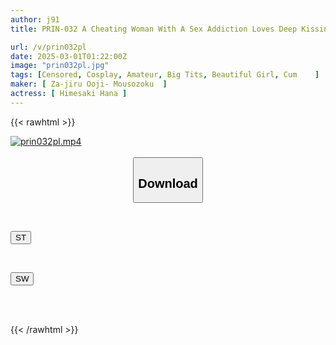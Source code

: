 ```yaml
---
author: j91
title: PRIN-032 A Cheating Woman With A Sex Addiction Loves Deep Kissing And Pre-cum! A Gorgeous Double Feature Of A Gravure Idol-level Busty Beauty And A Female College Student Cosplayer In A Doujin AV! [I-cup Busty] [Lady] [Anime Voice] [Glans-teasing Blowjob] [Piercing Deep In The Vagina] [Endless Small-time Orgasm] [Unruly Pussy] [Drinking Saliva And Semen]

url: /v/prin032pl
date: 2025-03-01T01:22:00Z
image: "prin032pl.jpg"
tags: [Censored, Cosplay, Amateur, Big Tits, Beautiful Girl, Cum	]
maker: [ Za-jiru Ooji- Mousozoku  ]
actress: [ Himesaki Hana ]
---
```



{{< rawhtml >}}

<div class="video" data-videoid="ZbmJVrG24McqLe8">
    <a href="javascript:;">
        <img src="/v/prin032pl/prin032pl.jpg" width="WIDTH" height="HEIGHT" alt="prin032pl.mp4" loading="lazy">
    </a>
</div>

<script type="text/javascript" src="https://j91.asia/asset/on-demand-st.js"></script>

<br>
  <link rel="stylesheet" href="https://j91.asia/asset/bs5.css">
  
  <center>
  <button class="btn btn-primary" type="button" data-bs-toggle="collapse" data-bs-target=".multi-collapse" aria-expanded="false" aria-controls="multiCollapseExample1 multiCollapseExample2"><h2>Download</h2></button></center>
</p>
<div class="row">
  <div class="col">
    <div class="collapse multi-collapse" id="multiCollapseExample1">
      <div class="card card-body">
	      	      <br>
<div class="buttons">  
<p><a href="/v/prin032pl/st.html" target="_blank"><button class="btn-hover color-3"><i class="fa fa-download"></i> ST</button></a></p></div>
    </div>
  </div>
</div>
  <div class="col">
    <div class="collapse multi-collapse" id="multiCollapseExample2">
      <div class="card card-body">
	      <br>
<div class="buttons">
<p><a href="/v/prin032pl/sw.html" target="_blank"><button class="btn-hover color-2"><i class="fa fa-download"></i> SW</button></a></p></div>
<br><br>
      </div>
    </div>
  </div>
</div>

{{< /rawhtml >}}